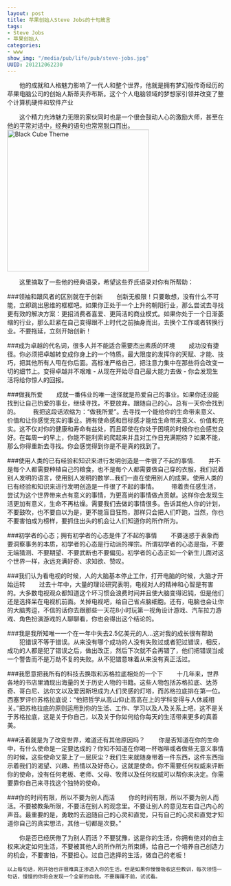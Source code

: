 ```yaml
---
layout: post
title: 苹果创始人Steve Jobs的十句箴言
tags: 
- Steve Jobs
- 苹果创始人
categories:
- www
show_img: "/media/pub/life/pub/steve-jobs.jpg"
UUID: 201212062230
---
```


  　　他的成就和人格魅力影响了一代人和整个世界，他就是拥有梦幻般传奇经历的苹果电脑公司的创始人斯蒂夫乔布斯。这个个人电脑领域的梦想家引领并改变了整个计算机硬件和软件产业

  　　这个精力充沛魅力无限的家伙同时也是一个很会鼓动人心的激励大师，甚至在他的平常对话中，经典的语句也常常脱口而出。
<img src="{{site.static_url}}/media/pub/life/pub/steve-jobs.jpg" alt="Black Cube Theme" class="img-right" width="330px" />


  　　这里摘取了一些他的经典语录，希望这些乔氏语录对你有所帮助：

###领袖和跟风者的区别就在于创新
  　　创新无极限！只要敢想，没有什么不可能，立即跳出思维的框框吧。如果你正处于一个上升的朝阳行业，那么尝试去寻找更有效的解决方案：更招消费者喜爱、更简洁的商业模式。如果你处于一个日渐萎缩的行业，那么赶紧在自己变得跟不上时代之前抽身而出，去换个工作或者转换行业。不要拖延，立刻开始创新！

###成为卓越的代名词，很多人并不能适合需要杰出素质的环境
  　　成功没有捷径。你必须把卓越转变成你身上的一个特质。最大限度的发挥你的天赋、才能、技巧，把其他所有人甩在你后面。高标准严格自己，把注意力集中在那些将会改变一切的细节上。变得卓越并不艰难 - 从现在开始尽自己最大能力去做 - 你会发现生活将给你惊人的回报。

###做我所爱
  　　成就一番伟业的唯一途径就是热爱自己的事业。如果你还没能找到让自己热爱的事业，继续寻找，不要放弃。跟随自己的心，总有一天你会找到的。
  　　我把这段话浓缩为：“做我所爱”。去寻找一个能给你的生命带来意义、价值和让你感觉充实的事业。拥有使命感和目标感才能给生命带来意义、价值和充实。这不仅对你的健康和寿命有益处，而且即使在你处于困境的时候你也会感觉良好。在每周一的早上，你能不能利索的爬起来并且对工作日充满期待？如果不能，那么你得重新去寻找。你会感觉得到你是不是真的找到了。
 
###使用人类的已有经验和知识来进行发明创造是一件很了不起的事情.
  　　并不是每个人都需要种植自己的粮食，也不是每个人都需要做自己穿的衣服，我们说着别人发明的语言，使用别人发明的数学...我们一直在使用别人的成果。使用人类的已有经验和知识来进行发明创造是一件很了不起的事情。
  　　带着责任感生活，尝试为这个世界带来点有意义的事情，为更高尚的事情做点贡献。这样你会发现生活更加有意义，生命不再枯燥。需要我们去做的事情很多。告诉其他人你的计划，不要鼓吹，也不要自以为是，更不能盲目狂热，那样只会把人们吓跑，当然，你也不要害怕成为榜样，要抓住出头的机会让人们知道你的所作所为。

###初学者的心态；拥有初学者的心态是件了不起的事情
  　　不要迷惑于表象而要洞察事务的本质，初学者的心态是行动派的禅宗。所谓初学者的心态是指，不要无端猜测、不要期望、不要武断也不要偏见。初学者的心态正如一个新生儿面对这个世界一样，永远充满好奇、求知欲、赞叹。

###我们认为看电视的时候，人的大脑基本停止工作，打开电脑的时候，大脑才开始运转
  　　过去十年中，大量的理论研究表明，电视对人的精神和心智是有害的。大多数电视观众都知道这个坏习惯会浪费时间并且使大脑变得迟钝，但是他们还是选择呆在电视机前面。关掉电视吧，给自己省点脑细胞。还有，电脑也会让你的大脑秀逗，不信的话你去跟那些一天花8小时玩第一视角设计游戏、汽车拉力游戏、角色扮演游戏的人聊聊看，你也会得出这个结论的。

###我是我所知唯一一个在一年中失去2.5亿美元的人...这对我的成长很有帮助
  　　犯错误不等于错误。从来没有哪个成功的人没有失败过或者犯过错误，相反，成功的人都是犯了错误之后，做出改正，然后下次就不会再错了，他们把错误当成一个警告而不是万劫不复的失败。从不犯错意味着从来没有真正活过。

###我愿意把我所有的科技去换取和苏格拉底相处的一个下
  　　十几年来，世界各地的书店里涌现出海量的关于历史人物的书籍。这些人物包括苏格拉底、达芬奇、哥白尼、达尔文以及爱因斯坦成为人们灵感的灯塔，而苏格拉底排在第一位。西塞罗评价苏格拉底说：“他把哲学从高山仰止高高在上的学科变得与人休戚相关。”把苏格拉底的原则运用到你的生活、工作、学习以及人及关系上吧，这不是关于苏格拉底，这是关于你自己，以及关于你如何给你每天的生活带来更多的真善美。
 
###活着就是为了改变世界，难道还有其他原因吗？
  　　你是否知道在你的生命中，有什么使命是一定要达成的？你知不知道在你喝一杯咖啡或者做些无意义事情的时候，这些使命又蒙上了一层灰尘？我们生来就随身带着一件东西，这件东西指示着我们的渴望、兴趣、热情以及好奇心，这就是使命。你不需要任何权威来评断你的使命，没有任何老板、老师、父母、牧师以及任何权威可以帮你来决定。你需要靠你自己来寻找这个独特的使命。

###你的时间有限，所以不要为别人而活
  　　你的时间有限，所以不要为别人而活。不要被教条所限，不要活在别人的观念里。不要让别人的意见左右自己内心的声音。最重要的是，勇敢的去追随自己的心灵和直觉，只有自己的心灵和直觉才知道你自己的真实想法，其他一切都是次要。”

  　　你是否已经厌倦了为别人而活？不要犹豫，这是你的生活，你拥有绝对的自主权来决定如何生活，不要被其他人的所作所为所束缚。给自己一个培养自己创造力的机会，不要害怕，不要担心。过自己选择的生活，做自己的老板！

    以上每句话，刚开始也许很难真正渗透入你的生活，但是如果你慢慢吸收这些教训，每次领悟一句话，慢慢的你将会发现一个全新的自我。不要踌躇不前，试试看。
